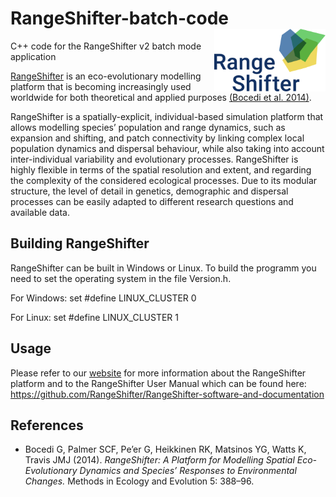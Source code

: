 # RangeShifter-batch-code <img src="RS_logo.png" align="right" height = 100/>
C++ code for the RangeShifter v2 batch mode application

[RangeShifter](https://rangeshifter.github.io/)
is an eco-evolutionary modelling platform that is becoming 
increasingly used worldwide for both theoretical and applied purposes
[(Bocedi et al. 2014)](https://besjournals.onlinelibrary.wiley.com/doi/full/10.1111/2041-210X.12162).

RangeShifter is a spatially-explicit, individual-based simulation platform that 
allows modelling species’ population and range dynamics, such as expansion and shifting, and 
patch connectivity by linking complex local population dynamics and dispersal 
behaviour, while also taking into account inter-individual variability and 
evolutionary processes. RangeShifter is highly flexible in terms of the spatial 
resolution and extent, and regarding the complexity of the considered ecological 
processes. Due to its modular structure, the level of detail in genetics, demographic and 
dispersal processes can be easily adapted to different research questions and 
available data.

## Building RangeShifter
RangeShifter can be built in Windows or Linux. To build the programm you need to set the operating system in the file Version.h.

For Windows: set #define LINUX_CLUSTER 0

For Linux: set #define LINUX_CLUSTER 1

## Usage

Please refer to our [website](https://rangeshifter.github.io/) for more information about the RangeShifter  
platform and to the RangeShifter User Manual which can be found here: https://github.com/RangeShifter/RangeShifter-software-and-documentation


## References

 - Bocedi G, Palmer SCF, Pe’er G, Heikkinen RK, Matsinos YG, Watts K, Travis JMJ (2014). 
 *RangeShifter: A Platform for Modelling Spatial Eco-Evolutionary Dynamics and 
 Species’ Responses to Environmental Changes.* Methods in Ecology and Evolution 5: 388–96. 
